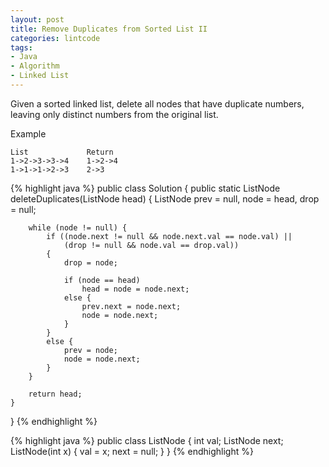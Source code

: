 ```yaml
---
layout: post
title: Remove Duplicates from Sorted List II
categories: lintcode
tags:
- Java
- Algorithm
- Linked List
---
```


Given a sorted linked list, delete all nodes that have duplicate numbers, leaving only distinct numbers from the original list.

Example

```
List             Return
1->2->3->3->4    1->2->4
1->1->1->2->3    2->3
```

{% highlight java %}
public class Solution {
    public static ListNode deleteDuplicates(ListNode head) {
        ListNode prev = null, node = head, drop = null;
        
        while (node != null) {
            if ((node.next != null && node.next.val == node.val) ||
                (drop != null && node.val == drop.val)) 
            {
                drop = node;
                
                if (node == head)
                    head = node = node.next;
                else {
                    prev.next = node.next;
                    node = node.next;
                }
            }
            else {
                prev = node;
                node = node.next;
            }
        }
        
        return head;
    }
}
{% endhighlight %}

{% highlight java %}
public class ListNode {
    int val;
    ListNode next;
    ListNode(int x) {
        val = x;
        next = null;
    }
}
{% endhighlight %}